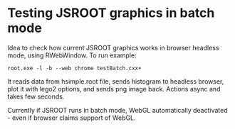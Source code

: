 # Testing JSROOT graphics in batch mode

Idea to check how current JSROOT graphics works in browser headless mode, using RWebWindow.
To run example:

    root.exe -l -b --web chrome testBatch.cxx+
    
It reads data from hsimple.root file, sends histogram to headless browser, plot it with lego2 options, and sends png image back. Actions async and takes few seconds.

Currently if JSROOT runs in batch mode, WebGL automatically deactivated - even if browser claims support of WebGL. 

    
